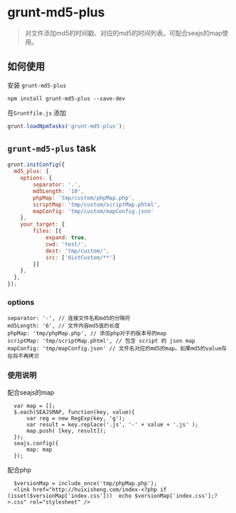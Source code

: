 # grunt-md5-plus

>对文件添加md5的时间戳、对应的md5的时间列表。可配合seajs的map使用。

## 如何使用

安装 `grunt-md5-plus`

```shell
npm install grunt-md5-plus --save-dev
```

在`Gruntfile.js` 添加

```js
grunt.loadNpmTasks('grunt-md5-plus');
```


## `grunt-md5-plus` task

```js
grunt.initConfig({
  md5_plus: {
    options: {
        separator: '.',
        md5Length: '10',
        phpMap: 'tmp/custom/phpMap.php',
        scriptMap: 'tmp/custom/scriptMap.phtml',
        mapConfig: 'tmp/custom/mapConfig.json'
    },
    your_target: {
        files: [{
            expand: true,
            cwd: 'test/',
            dest: 'tmp/custom/',
            src: ['distCustom/**']
        }]
    },
  },
});
```


### options

    separator: '-', // 连接文件名和md5的分隔符
    md5Length: '6', // 文件内容md5值的长度
    phpMap: 'tmp/phpMap.php', // 添加php对于的版本号的map
    scriptMap: 'tmp/scriptMap.phtml', // 包含 script 的 json map
    mapConfig: 'tmp/mapConfig.json' // 文件名对应的md5的map。如果md5的value存在将不再拷贝

### 使用说明

配合seajs的map

```
  var map = [];
  $.each(SEAJSMAP, function(key, value){
      var reg = new RegExp(key, 'g');
      var result = key.replace('.js', '-' + value + '.js' );
      map.push( [key, result]);
  });
  seajs.config({
      map: map
  });
```

配合php

```  
  $versionMap = include_once('tmp/phpMap.php');
  <link href="http://huixisheng.com/index-<?php if (isset($versionMap['index.css']))  echo $versionMap['index.css'];?>.css" rel="stylesheet" />
```


